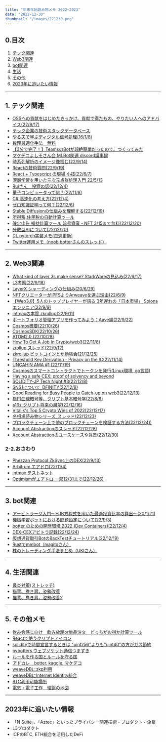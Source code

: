 ```yaml
---
title: "年末年始読み物メモ 2022~2023"
date: "2022-12-30"
thumbnail: "/images/221230.png"
---
```


## 0.目次
1. [テック関連](#tech)
2. [Web3関連](#web3)
3. [bot関連](#bot)
4. [生活](#life)
5. [その他](#others)
6. [2023年に追いたい情報](#2023)

---

<a id="tech"></a>

## 1. テック関連 
- [OSSへの貢献をはじめたきっかけ、貢献で得たもの、やりたい人へのアドバイス(22/9/17)](https://www.youtube.com/watch?v=L9gz8Xbaek0)
- [テック企業の技術スタックデータベース](https://whatweuse.dev/)
- [やる夫で学ぶディジタル信号処理(16/1/8)](http://www.ic.is.tohoku.ac.jp/~swk/lecture/yaruodsp/main.html)
- [数理最適化手法　無料](https://ocwx.ocw.u-tokyo.ac.jp/course_11412/)
- [【3分で完了！】TeamsのBotが超絶簡単だったので、つくってみた](https://marketingengineercareer.com/teamsbot)
- [マケデコよしそさん会 MLBot関連 discord議事録](https://twitter.com/cryptoo_bear/status/1578374818461646848?s=20&t=Lgf2XfuU9wMmCLlfiYqOaA)
- [時系列解析のイメージ像掴む(22/9/14)](https://hiro-gamo.hatenablog.com/entry/2022/09/14/105813)
- [Reactの技術質問(22/9/19)](https://qiita.com/KNR109/items/e13a5c5b8b461e846902?utm_content=buffer52ea5&utm_medium=social&utm_source=twitter.com&utm_campaign=buffer)
- [React + Typescript の現場 小技(22/6/7)](https://qiita.com/dosukoi_man/items/70386fa0bb919804eaed)
- [深層学習を用いた三次元点群処理入門 22/5/13](https://speakerdeck.com/nnchiba/shen-ceng-xue-xi-woyong-itasan-ci-yuan-dian-qun-chu-li-ru-men)
- [Ruiさん　投資の話(22/12/4)](https://twitter.com/rui314/status/1599262126623031297?s=20&t=Lgf2XfuU9wMmCLlfiYqOaA)
- [量子コンピュータって何？(22/11/8)](https://www.youtube.com/watch?v=P88zPqMJ1kg)
- [C# 高速化の考え方(22/12/4)](https://codeknowledge.livedoor.blog/archives/19381282.html)
- [ゼロ知識証明って何？(22/12/6)](https://www.youtube.com/watch?v=eAp2HSjDPPk&feature=youtu.be)
- [Stable Diffusionの仕組みを理解する(22/12/19)](https://twitter.com/xecus/status/1604679660859666432?s=20&t=Lgf2XfuU9wMmCLlfiYqOaA)
- [所得税,住民税の自動計算ツール](https://kaikei7.com/shotokuzei_juuminzei_keisan/)
- [確定申告 損益計算ツール 暗号資産・NFT 3/15まで無料(22/12/20)](https://twitter.com/CryptoVisionJp/status/1605197034809888768?s=20&t=Lgf2XfuU9wMmCLlfiYqOaA)
- [分散型AIについて(22/12/20)](https://twitter.com/masatojames/status/1605156713383895040?s=20&t=Lgf2XfuU9wMmCLlfiYqOaA)
- [DL pytorch実装メモ(毎週更新)](https://twitter.com/Yamkaz/status/1607231988632801280?s=20&t=Lgf2XfuU9wMmCLlfiYqOaA)
- [Twitter運用メモ（noob botterさんのスレッド）](https://twitter.com/noobbotter3/status/1608558376379912192?s=20&t=Lgf2XfuU9wMmCLlfiYqOaA)


---

<a id="web3"></a>


## 2. Web3関連
- [What kind of layer 3s make sense? StarkWareの見込み(22/9/17)](https://vitalik.ca/general/2022/09/17/layer_3.html)
- [L3考察(22/9/18)](https://twitter.com/etrisotoko777/status/1571507231711174658?s=20&t=Lgf2XfuU9wMmCLlfiYqOaA)
- [LayerX シャーディングの仕組み(20/6/29)](https://logmi.jp/tech/articles/323016)
- [NFTクリエーターがIPFSよりArweaveを選ぶ理由(22/6/9)](https://arweave.news/arweave-vs-ipfs-japanese/)
- [【Web3.0】5人のトッププレイヤーが語る 3年遅れの「日本市場」 Solonaエンジニア(22/9/9)](https://www.youtube.com/watch?v=nzQoDsenOo0)
- [intmaxの本質 zkrollup(22/9/11)](https://twitter.com/ocrybit/status/1568916212322803715?s=20&t=Lgf2XfuU9wMmCLlfiYqOaA)
- [ポートフォリオ管理アプリを作ってみよう：Aave編(22/9/22)](https://defire.jp/portfolio-app-aave-v3/)
- [Cosmos概要(22/10/26)](https://twitter.com/ocrybit/status/1585408724436402178?s=20&t=Lgf2XfuU9wMmCLlfiYqOaA)
- [CosmosSDK(22/10/26)](https://twitter.com/Stir_Network_JP/status/1585240958458732545?s=20&t=Lgf2XfuU9wMmCLlfiYqOaA)
- [ATOM2.0 (22/10/28)](https://hashhub-research.com/articles/2022-10-28-atom2)
- [How To Get A Job In Crypto/web3(22/11/8)](https://www.getrevue.co/profile/route2fi/issues/how-to-get-a-job-in-crypto-web3-1443049?via=twitter-card&client=DesktopWeb&element=issue-card)
- [zrollup スレッド(22/9/12)](https://twitter.com/SalomonCrypto/status/1569334975614582784?s=20&t=Lgf2XfuU9wMmCLlfiYqOaA)
- [zkrollup ビットコインとか勉強会(21/12/25)](https://www.youtube.com/watch?v=ayYZvU5vFLc)
- [Threshold Key Derivation - Privacy on the IC(22/11/14)](https://forum.dfinity.org/t/threshold-key-derivation-privacy-on-the-ic/16560)
- [UNCAHIN AMA #1 (22/11/19)](https://twitter.com/yuki_unchain/status/1593895906398855170?s=20&t=Lgf2XfuU9wMmCLlfiYqOaA)
- [Cosmosのスマートコントラクトでトークンを発行(Linux環境, go言語)](https://www.youtube.com/watch?v=GoduIdGYq7c)
- [Having a safe CEX: proof of solvency and beyond](https://hackmd.io/@vbuterin/proof_of_solvency)
- [SOLIDITY-JP Tech Night #3(22/12/8)](https://twitter.com/solidity_jp/status/1600827816697679873?s=20&t=Lgf2XfuU9wMmCLlfiYqOaA)
- [SNS1について_DFINITY(22/12/9)](https://forum.dfinity.org/t/sns-1-lessons-learned/17230)
- [Good Reading for Busy People to Catch-up on web3(22/12/13)](https://unchain-shiftbase.notion.site/Good-Reading-for-Busy-People-to-Catch-up-on-web3-385d720a570c4531a57ca05d0cd84974)
- [楕円曲線暗号等、クリプト基本暗号学(22/8/6)](https://leonahioki.medium.com/%E6%A5%95%E5%86%86%E6%9B%B2%E7%B7%9A%E3%81%AE%E5%A4%A2%E3%81%AE%E5%9B%BD%E3%81%AB%E4%BD%8F%E3%82%82%E3%81%86-12dcc675995a)
- [a16z クリプト将来の展望(22/12/16)](https://twitter.com/a16zcrypto/status/1603433052780175366?s=20&t=Lgf2XfuU9wMmCLlfiYqOaA)
- [Vitalik's Top 5 Crypto Wins of 2022(22/12/17)](https://shows.banklesshq.com/p/vitaliks-top-5-crypto-wins-of-2022?r=6mpgd&utm_campaign=post&utm_medium=web#details)
- [冬相場読み物シリーズ_スレッド(22/12/23)](https://twitter.com/noobbotter3/status/1606170303142326272?s=20&t=Lgf2XfuU9wMmCLlfiYqOaA)
- [ブロックチェーン上で他のブロックチェーンを検証する方法(22/12/24))](https://twitter.com/date_toya/status/1606611165773443072?s=20&t=Lgf2XfuU9wMmCLlfiYqOaA)
- [Account Abstractionのスレッド(22/12/28)](https://twitter.com/ZempoJun/status/1608013141790838784?s=20&t=Lgf2XfuU9wMmCLlfiYqOaA)
- [Account Abstractionのユースケースや背景(22/12/30)](https://www.youtube.com/watch?v=Ob1s_w01HT8)

### 2-2.おさわり
- [Phezzan Protocol ZkSync上のDEX(22/9/13)](https://0xmachblog.com/crypto/zksync2-0-testnet/)
- [Arbitrum エアドロ(22/11/4)](https://twitter.com/SakaiJin___/status/1588533571073232898?s=20&t=Lgf2XfuU9wMmCLlfiYqOaA)
- [intmax テストネット](https://twitter.com/harukatarotaro/status/1605124318647590912?s=20&t=Lgf2XfuU9wMmCLlfiYqOaA)
- [Optimismがエアドロ 一部12/31まで(22/12/26)](https://twitter.com/0xZentsu/status/1607305982312579074?s=20&t=Lgf2XfuU9wMmCLlfiYqOaA)

---

<a id="bot"></a>

## 3. bot関連
- [アービトラージ入門〜HJB方程式を用いた最適投資比率の算出〜(20/1/21)](https://qiita.com/echos1121/items/613b188a682655b81991)
- [機械学習ボットにおける問題設定について(22/9/3)](https://note.com/yseeker/n/n6144c9805b35)
- [botter のための開発環境 2022 (Dev Containers)(22/12/4)](https://zenn.dev/mtkn1/articles/a455bb8732e52e) 
- [DEX-CEXアビトラ記録(22/12/24)](https://twitter.com/cryptoo_bear/status/1602941628338970625?s=20&t=Lgf2XfuU9wMmCLlfiYqOaA)
- [仮想通貨取引BotのBackTestチュートリアル(22/12/19)](https://twitter.com/yasstake/status/1604800664143810560?s=20&t=Lgf2XfuU9wMmCLlfiYqOaA)
- [Rustでmmbot（magitoさん）](https://twitter.com/regolith1223/status/1606923901682192385?s=20&t=Lgf2XfuU9wMmCLlfiYqOaA)
- [株のトレーディング手法まとめ（UKIさん）](https://twitter.com/blog_uki/status/1606779405824843776?s=20&t=Lgf2XfuU9wMmCLlfiYqOaA)

---

<a id="life"></a>

## 4. 生活関連

- [鼻炎対策(ストレッチ)](https://twitter.com/world_buzz_news/status/1607306991554424832?s=20&t=Lgf2XfuU9wMmCLlfiYqOaA)
- [猫背、巻き肩、姿勢改善](https://twitter.com/stretchYouTuber/status/1574322894779228161?s=20&t=Lgf2XfuU9wMmCLlfiYqOaA)
- [猫背、巻き肩、姿勢改善2](https://twitter.com/ogitoreshota/status/1575088388180684800?s=20&t=Lgf2XfuU9wMmCLlfiYqOaA)

---

<a id="others"></a>

## 5. その他メモ
- [飲み会感じ向け　飲み放題or単品注文　どっちがお得か計算ツール](https://sshuhei.com/entry/which_is_economically_good/)
- [Reactで使うクリプトアイコン](https://cryptocons.io/)
- [solidityで時間宣言するときは "uint256"よりも"uint40"の方がガス節約](https://twitter.com/TeaTuberMameta/status/1602796113706090496?s=20&t=Lgf2XfuU9wMmCLlfiYqOaA)
- [pybotters ウェブソケット通信つまずき](https://twitter.com/yametee_crypto/status/1597498607619674112?s=20&t=Lgf2XfuU9wMmCLlfiYqOaA)
- [ルールを作る国とルールを守る国](https://twitter.com/investorz_mita/status/1597128091897237504?s=20&t=Lgf2XfuU9wMmCLlfiYqOaA)
- [アドカレ　botter, kaggle, マケデコ](https://twitter.com/hiyokko_crypto/status/1597039588362850304?s=20&t=Lgf2XfuU9wMmCLlfiYqOaA)
- [weaveDBにzkp利用](https://twitter.com/ocrybit/status/1585408724436402178?s=20&t=Lgf2XfuU9wMmCLlfiYqOaA)
- [weaveDBにInternet Identity統合](https://twitter.com/ocrybit/status/1567393921902252032)
- [BTC利用可能場所](https://btcmap.org/map)
- [電気・電子工作　理論の地図](https://twitter.com/linear_tec/status/1577647672080887808?s=20&t=Lgf2XfuU9wMmCLlfiYqOaA)

---

<a id="2023"></a>


## 2023年に追いたい情報

- 「N Suite」、「Aztec」といったプライバシー関連技術・プロダクト・企業
- L3プロダクト
- ICPのBTC, ETH統合を活用したDeFi